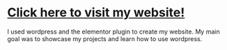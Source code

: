 # [Click here to visit my website!](https://www.stanleyjh.com)

I used wordpress and the elementor plugin to create my website. My main goal was to showcase my projects and learn how to use wordpress.
